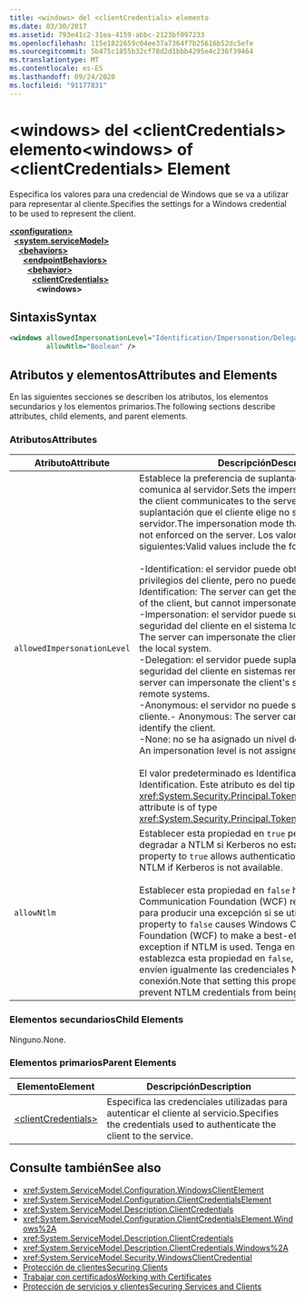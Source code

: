 ```yaml
---
title: <windows> del <clientCredentials> elemento
ms.date: 03/30/2017
ms.assetid: 793e41c2-31ea-4159-abbc-2123bf097233
ms.openlocfilehash: 115e1822659c04ee37a7364f7b25616b52dc5efe
ms.sourcegitcommit: 5b475c1855b32cf78d2d1bbb4295e4c236f39464
ms.translationtype: MT
ms.contentlocale: es-ES
ms.lasthandoff: 09/24/2020
ms.locfileid: "91177831"
---
```

# <a name="windows-of-clientcredentials-element"></a><span data-ttu-id="c5213-102">\<windows> del \<clientCredentials> elemento</span><span class="sxs-lookup"><span data-stu-id="c5213-102">\<windows> of \<clientCredentials> Element</span></span>

<span data-ttu-id="c5213-103">Especifica los valores para una credencial de Windows que se va a utilizar para representar al cliente.</span><span class="sxs-lookup"><span data-stu-id="c5213-103">Specifies the settings for a Windows credential to be used to represent the client.</span></span>  
  
[**\<configuration>**](../configuration-element.md)\
&nbsp;&nbsp;[**\<system.serviceModel>**](system-servicemodel.md)\
&nbsp;&nbsp;&nbsp;&nbsp;[**\<behaviors>**](behaviors.md)\
&nbsp;&nbsp;&nbsp;&nbsp;&nbsp;&nbsp;[**\<endpointBehaviors>**](endpointbehaviors.md)\
&nbsp;&nbsp;&nbsp;&nbsp;&nbsp;&nbsp;&nbsp;&nbsp;[**\<behavior>**](behavior-of-endpointbehaviors.md)\
&nbsp;&nbsp;&nbsp;&nbsp;&nbsp;&nbsp;&nbsp;&nbsp;&nbsp;&nbsp;[**\<clientCredentials>**](clientcredentials.md)\
&nbsp;&nbsp;&nbsp;&nbsp;&nbsp;&nbsp;&nbsp;&nbsp;&nbsp;&nbsp;&nbsp;&nbsp;**\<windows>**  
  
## <a name="syntax"></a><span data-ttu-id="c5213-104">Sintaxis</span><span class="sxs-lookup"><span data-stu-id="c5213-104">Syntax</span></span>  
  
```xml  
<windows allowedImpersonationLevel="Identification/Impersonation/Delegation/Anonymous/None"
         allowNtlm="Boolean" />
```  
  
## <a name="attributes-and-elements"></a><span data-ttu-id="c5213-105">Atributos y elementos</span><span class="sxs-lookup"><span data-stu-id="c5213-105">Attributes and Elements</span></span>  

 <span data-ttu-id="c5213-106">En las siguientes secciones se describen los atributos, los elementos secundarios y los elementos primarios.</span><span class="sxs-lookup"><span data-stu-id="c5213-106">The following sections describe attributes, child elements, and parent elements.</span></span>  
  
### <a name="attributes"></a><span data-ttu-id="c5213-107">Atributos</span><span class="sxs-lookup"><span data-stu-id="c5213-107">Attributes</span></span>  
  
|<span data-ttu-id="c5213-108">Atributo</span><span class="sxs-lookup"><span data-stu-id="c5213-108">Attribute</span></span>|<span data-ttu-id="c5213-109">Descripción</span><span class="sxs-lookup"><span data-stu-id="c5213-109">Description</span></span>|  
|---------------|-----------------|  
|`allowedImpersonationLevel`|<span data-ttu-id="c5213-110">Establece la preferencia de suplantación que el cliente comunica al servidor.</span><span class="sxs-lookup"><span data-stu-id="c5213-110">Sets the impersonation preference that the client communicates to the server.</span></span> <span data-ttu-id="c5213-111">El modo de suplantación que el cliente elige no se exige en el servidor.</span><span class="sxs-lookup"><span data-stu-id="c5213-111">The impersonation mode that the client selects is not enforced on the server.</span></span> <span data-ttu-id="c5213-112">Los valores válidos incluyen los siguientes:</span><span class="sxs-lookup"><span data-stu-id="c5213-112">Valid values include the following:</span></span><br /><br /> <span data-ttu-id="c5213-113">-Identification: el servidor puede obtener la identidad y los privilegios del cliente, pero no puede suplantar al cliente.</span><span class="sxs-lookup"><span data-stu-id="c5213-113">-   Identification: The server can get the identity and privileges of the client, but cannot impersonate the client.</span></span><br /><span data-ttu-id="c5213-114">-Impersonation: el servidor puede suplantar el contexto de seguridad del cliente en el sistema local.</span><span class="sxs-lookup"><span data-stu-id="c5213-114">-   Impersonation: The server can impersonate the client's security context on the local system.</span></span><br /><span data-ttu-id="c5213-115">-Delegation: el servidor puede suplantar el contexto de seguridad del cliente en sistemas remotos.</span><span class="sxs-lookup"><span data-stu-id="c5213-115">-   Delegation: The server can impersonate the client's security context on remote systems.</span></span><br /><span data-ttu-id="c5213-116">-Anonymous: el servidor no puede suplantar o identificar al cliente.</span><span class="sxs-lookup"><span data-stu-id="c5213-116">-   Anonymous: The server cannot impersonate or identify the client.</span></span><br /><span data-ttu-id="c5213-117">-None: no se ha asignado un nivel de suplantación.</span><span class="sxs-lookup"><span data-stu-id="c5213-117">-   None: An impersonation level is not assigned.</span></span><br /><br /> <span data-ttu-id="c5213-118">El valor predeterminado es Identification.</span><span class="sxs-lookup"><span data-stu-id="c5213-118">The default is Identification.</span></span> <span data-ttu-id="c5213-119">Este atributo es del tipo <xref:System.Security.Principal.TokenImpersonationLevel>.</span><span class="sxs-lookup"><span data-stu-id="c5213-119">This attribute is of type <xref:System.Security.Principal.TokenImpersonationLevel>.</span></span>|  
|`allowNtlm`|<span data-ttu-id="c5213-120">Establecer esta propiedad en `true` permite a la autenticación degradar a NTLM si Kerberos no está disponible.</span><span class="sxs-lookup"><span data-stu-id="c5213-120">Setting this property to `true` allows authentication to downgrade to NTLM if Kerberos is not available.</span></span><br /><br /> <span data-ttu-id="c5213-121">Establecer esta propiedad en `false` hace que Windows Communication Foundation (WCF) realice un mejor esfuerzo para producir una excepción si se utiliza NTLM.</span><span class="sxs-lookup"><span data-stu-id="c5213-121">Setting this property to `false` causes Windows Communication Foundation (WCF) to make a best-effort to throw an exception if NTLM is used.</span></span> <span data-ttu-id="c5213-122">Tenga en cuenta que, aunque se establezca esta propiedad en `false`, es posible que se envíen igualmente las credenciales NTLM a través de la conexión.</span><span class="sxs-lookup"><span data-stu-id="c5213-122">Note that setting this property to `false` may not prevent NTLM credentials from being sent over the wire.</span></span>|  
  
### <a name="child-elements"></a><span data-ttu-id="c5213-123">Elementos secundarios</span><span class="sxs-lookup"><span data-stu-id="c5213-123">Child Elements</span></span>  

 <span data-ttu-id="c5213-124">Ninguno.</span><span class="sxs-lookup"><span data-stu-id="c5213-124">None.</span></span>  
  
### <a name="parent-elements"></a><span data-ttu-id="c5213-125">Elementos primarios</span><span class="sxs-lookup"><span data-stu-id="c5213-125">Parent Elements</span></span>  
  
|<span data-ttu-id="c5213-126">Elemento</span><span class="sxs-lookup"><span data-stu-id="c5213-126">Element</span></span>|<span data-ttu-id="c5213-127">Descripción</span><span class="sxs-lookup"><span data-stu-id="c5213-127">Description</span></span>|  
|-------------|-----------------|  
|[\<clientCredentials>](clientcredentials.md)|<span data-ttu-id="c5213-128">Especifica las credenciales utilizadas para autenticar el cliente al servicio.</span><span class="sxs-lookup"><span data-stu-id="c5213-128">Specifies the credentials used to authenticate the client to the service.</span></span>|  
  
## <a name="see-also"></a><span data-ttu-id="c5213-129">Consulte también</span><span class="sxs-lookup"><span data-stu-id="c5213-129">See also</span></span>

- <xref:System.ServiceModel.Configuration.WindowsClientElement>
- <xref:System.ServiceModel.Configuration.ClientCredentialsElement>
- <xref:System.ServiceModel.Description.ClientCredentials>
- <xref:System.ServiceModel.Configuration.ClientCredentialsElement.Windows%2A>
- <xref:System.ServiceModel.Description.ClientCredentials>
- <xref:System.ServiceModel.Description.ClientCredentials.Windows%2A>
- <xref:System.ServiceModel.Security.WindowsClientCredential>
- [<span data-ttu-id="c5213-130">Protección de clientes</span><span class="sxs-lookup"><span data-stu-id="c5213-130">Securing Clients</span></span>](../../../wcf/securing-clients.md)
- [<span data-ttu-id="c5213-131">Trabajar con certificados</span><span class="sxs-lookup"><span data-stu-id="c5213-131">Working with Certificates</span></span>](../../../wcf/feature-details/working-with-certificates.md)
- [<span data-ttu-id="c5213-132">Protección de servicios y clientes</span><span class="sxs-lookup"><span data-stu-id="c5213-132">Securing Services and Clients</span></span>](../../../wcf/feature-details/securing-services-and-clients.md)

